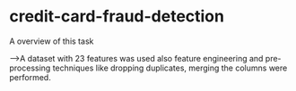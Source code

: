 # credit-card-fraud-detection
A overview of this task 

-->A dataset with 23 features was used also feature engineering and pre-processing
   techniques like dropping duplicates, merging the columns were performed.
